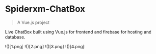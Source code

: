 # Spiderxm-ChatBox

> A Vue.js project

Live ChatBox built using Vue.js for frontend and firebase for hosting and database.


!()[1.png]
!()[2.png]
!()[3.png]
!()[4.png]
